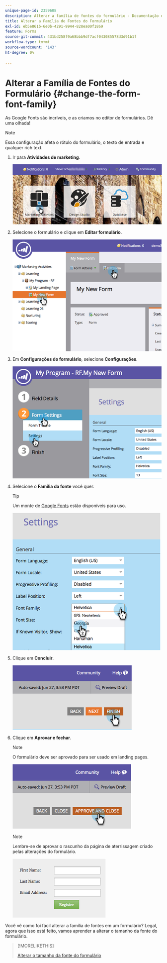 ```yaml
---
unique-page-id: 2359608
description: Alterar a família de fontes do formulário - Documentação do Marketo - Documentação do produto
title: Alterar a Família de Fontes do Formulário
exl-id: eb5e861b-6e0b-4291-9944-828ea00f1869
feature: Forms
source-git-commit: 431bd258f9a68bbb9df7acf043085578d3d91b1f
workflow-type: tm+mt
source-wordcount: '143'
ht-degree: 0%

---
```


# Alterar a Família de Fontes do Formulário {#change-the-form-font-family}

As Google Fonts são incríveis, e as criamos no editor de formulários. Dê uma olhada!

>[!NOTE]
>
>Essa configuração afeta o rótulo do formulário, o texto de entrada e qualquer rich text.

1. Ir para **Atividades de marketing**.

   ![](assets/login-marketing-activities.png)

1. Selecione o formulário e clique em **Editar formulário**.

   ![](assets/image2014-9-15-15-3a47-3a27.png)

1. Em **Configurações do formulário**, selecione **Configurações**.

   ![](assets/image2014-9-15-15-3a47-3a56.png)

1. Selecione o **Família da fonte** você quer.

   >[!TIP]
   >
   >Um monte de [Google Fonts](https://www.google.com/fonts) estão disponíveis para uso.

   ![](assets/image2014-9-15-16-3a0-3a8.png)

1. Clique em **Concluir**.

   ![](assets/image2014-9-15-16-3a0-3a15.png)

1. Clique em **Aprovar e fechar**.

   >[!NOTE]
   >
   >O formulário deve ser aprovado para ser usado em landing pages.

   ![](assets/image2014-9-15-16-3a1-3a28.png)

   >[!NOTE]
   >
   >Lembre-se de aprovar o rascunho da página de aterrissagem criado pelas alterações do formulário.

   ![](assets/image2014-9-15-16-3a2-3a1.png)

Você vê como foi fácil alterar a família de fontes em um formulário? Legal, agora que isso está feito, vamos aprender a alterar o tamanho da fonte do formulário.

>[!MORELIKETHIS]
>
>[Alterar o tamanho da fonte do formulário](/help/marketo/product-docs/demand-generation/forms/form-design/change-the-form-font-size.md)
